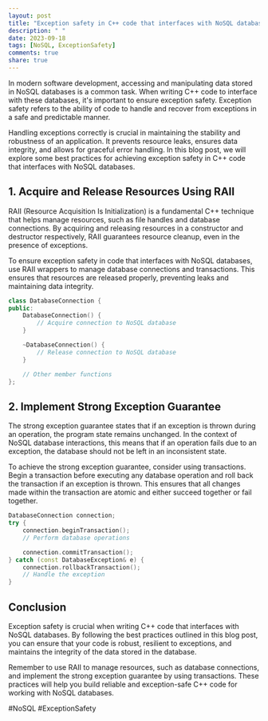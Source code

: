 ```yaml
---
layout: post
title: "Exception safety in C++ code that interfaces with NoSQL databases"
description: " "
date: 2023-09-18
tags: [NoSQL, ExceptionSafety]
comments: true
share: true
---
```


In modern software development, accessing and manipulating data stored in NoSQL databases is a common task. When writing C++ code to interface with these databases, it's important to ensure exception safety. Exception safety refers to the ability of code to handle and recover from exceptions in a safe and predictable manner.

Handling exceptions correctly is crucial in maintaining the stability and robustness of an application. It prevents resource leaks, ensures data integrity, and allows for graceful error handling. In this blog post, we will explore some best practices for achieving exception safety in C++ code that interfaces with NoSQL databases.

## 1. Acquire and Release Resources Using RAII

RAII (Resource Acquisition Is Initialization) is a fundamental C++ technique that helps manage resources, such as file handles and database connections. By acquiring and releasing resources in a constructor and destructor respectively, RAII guarantees resource cleanup, even in the presence of exceptions.

To ensure exception safety in code that interfaces with NoSQL databases, use RAII wrappers to manage database connections and transactions. This ensures that resources are released properly, preventing leaks and maintaining data integrity.

```cpp
class DatabaseConnection {
public:
    DatabaseConnection() {
        // Acquire connection to NoSQL database
    }

    ~DatabaseConnection() {
        // Release connection to NoSQL database
    }

    // Other member functions
};
```

## 2. Implement Strong Exception Guarantee

The strong exception guarantee states that if an exception is thrown during an operation, the program state remains unchanged. In the context of NoSQL database interactions, this means that if an operation fails due to an exception, the database should not be left in an inconsistent state.

To achieve the strong exception guarantee, consider using transactions. Begin a transaction before executing any database operation and roll back the transaction if an exception is thrown. This ensures that all changes made within the transaction are atomic and either succeed together or fail together.

```cpp
DatabaseConnection connection;
try {
    connection.beginTransaction();
    // Perform database operations

    connection.commitTransaction();
} catch (const DatabaseException& e) {
    connection.rollbackTransaction();
    // Handle the exception
}
```

## Conclusion

Exception safety is crucial when writing C++ code that interfaces with NoSQL databases. By following the best practices outlined in this blog post, you can ensure that your code is robust, resilient to exceptions, and maintains the integrity of the data stored in the database.

Remember to use RAII to manage resources, such as database connections, and implement the strong exception guarantee by using transactions. These practices will help you build reliable and exception-safe C++ code for working with NoSQL databases.

#NoSQL #ExceptionSafety